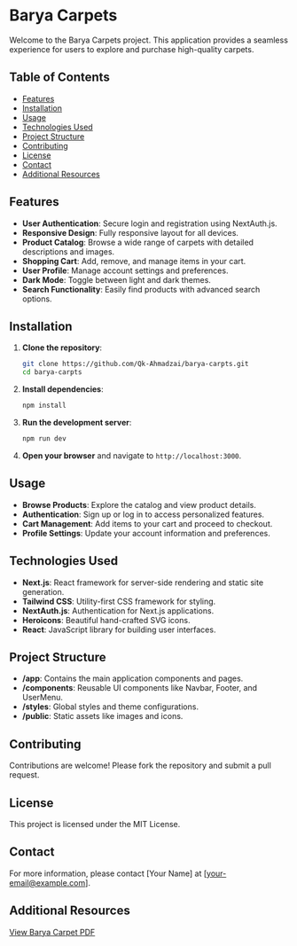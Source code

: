 # Barya Carpets

Welcome to the Barya Carpets project. This application provides a seamless experience for users to explore and purchase high-quality carpets.

## Table of Contents

- [Features](#features)
- [Installation](#installation)
- [Usage](#usage)
- [Technologies Used](#technologies-used)
- [Project Structure](#project-structure)
- [Contributing](#contributing)
- [License](#license)
- [Contact](#contact)
- [Additional Resources](#additional-resources)

## Features

- **User Authentication**: Secure login and registration using NextAuth.js.
- **Responsive Design**: Fully responsive layout for all devices.
- **Product Catalog**: Browse a wide range of carpets with detailed descriptions and images.
- **Shopping Cart**: Add, remove, and manage items in your cart.
- **User Profile**: Manage account settings and preferences.
- **Dark Mode**: Toggle between light and dark themes.
- **Search Functionality**: Easily find products with advanced search options.

## Installation

1. **Clone the repository**:
   ```bash
   git clone https://github.com/Qk-Ahmadzai/barya-carpts.git
   cd barya-carpts
   ```

2. **Install dependencies**:
   ```bash
   npm install
   ```

3. **Run the development server**:
   ```bash
   npm run dev
   ```

4. **Open your browser** and navigate to `http://localhost:3000`.

## Usage

- **Browse Products**: Explore the catalog and view product details.
- **Authentication**: Sign up or log in to access personalized features.
- **Cart Management**: Add items to your cart and proceed to checkout.
- **Profile Settings**: Update your account information and preferences.

## Technologies Used

- **Next.js**: React framework for server-side rendering and static site generation.
- **Tailwind CSS**: Utility-first CSS framework for styling.
- **NextAuth.js**: Authentication for Next.js applications.
- **Heroicons**: Beautiful hand-crafted SVG icons.
- **React**: JavaScript library for building user interfaces.

## Project Structure

- **/app**: Contains the main application components and pages.
- **/components**: Reusable UI components like Navbar, Footer, and UserMenu.
- **/styles**: Global styles and theme configurations.
- **/public**: Static assets like images and icons.

## Contributing

Contributions are welcome! Please fork the repository and submit a pull request.

## License

This project is licensed under the MIT License.

## Contact

For more information, please contact [Your Name] at [your-email@example.com].

## Additional Resources

[View Barya Carpet PDF](./barya-carpet.pdf)
